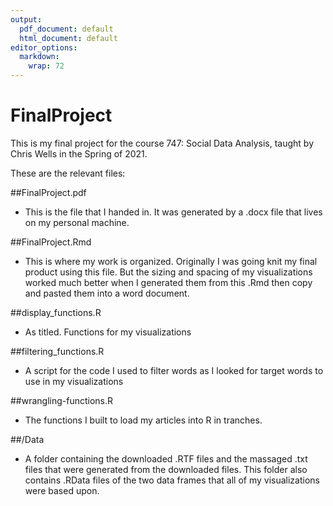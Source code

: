 ```yaml
---
output:
  pdf_document: default
  html_document: default
editor_options: 
  markdown: 
    wrap: 72
---
```


# FinalProject

This is my final project for the course 747: Social Data Analysis,
taught by Chris Wells in the Spring of 2021.

These are the relevant files:

\#\#FinalProject.pdf

-   This is the file that I handed in. It was generated by a .docx file
    that lives on my personal machine.

\#\#FinalProject.Rmd

-   This is where my work is organized. Originally I was going knit my
    final product using this file. But the sizing and spacing of my
    visualizations worked much better when I generated them from this
    .Rmd then copy and pasted them into a word document.

\#\#display_functions.R

-   As titled. Functions for my visualizations

\#\#filtering_functions.R

-   A script for the code I used to filter words as I looked for target
    words to use in my visualizations

\#\#wrangling-functions.R

-   The functions I built to load my articles into R in tranches.

\#\#/Data

-   A folder containing the downloaded .RTF files and the massaged .txt
    files that were generated from the downloaded files. This folder
    also contains .RData files of the two data frames that all of my
    visualizations were based upon.
